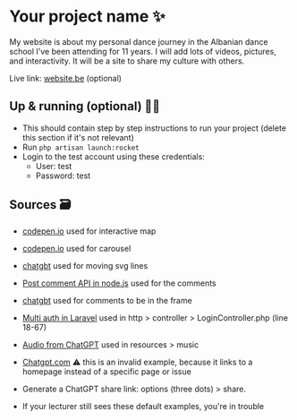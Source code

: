 # Your project name ✨

My website is about my personal dance journey in the Albanian dance school I've been attending for 11 years. I will add lots of videos, pictures, and interactivity. It will be a site to share my culture with others.

Live link: [website.be](website.be) (optional)

## Up & running (optional) 🏃‍➡️

- This should contain step by step instructions to run your project (delete this section if it's not relevant)
- Run `php artisan launch:rocket`
- Login to the test account using these credentials:
  - User: test
  - Password: test

## Sources 🗃️

- [codepen.io](https://codepen.io/mirichan/pen/jEBmyG) used for interactive map
- [codepen.io](https://codepen.io/Luxplanjay/pen/JparYJ) used for carousel
- [chatgbt](https://chatgpt.com/share/6764b939-25dc-8000-96bb-86354bf01317) used for moving svg lines
- [Post comment API in node.js](https://www.youtube.com/watch?v=wCa7CxVERJk&t=103s) used for the comments
- [chatgbt](https://chatgpt.com/share/67660c4c-64e8-8000-82ed-a852bd9fa73d) used for comments to be in the frame

- [Multi auth in Laravel](https://stackoverflow.com/questions/50514738/multi-auth-use-one-page-login-laravel) used in http > controller > LoginController.php (line 18-67)
- [Audio from ChatGPT](https://chatgpt.com/c/66dae37e-6da8-8001-99ab-245ad328416a) used in resources > music
- [Chatgpt.com](https://chatgpt.com) ⚠️ this is an invalid example, because it links to a homepage instead of a specific page or issue
- Generate a ChatGPT share link: options (three dots) > share.
- If your lecturer still sees these default examples, you're in trouble
